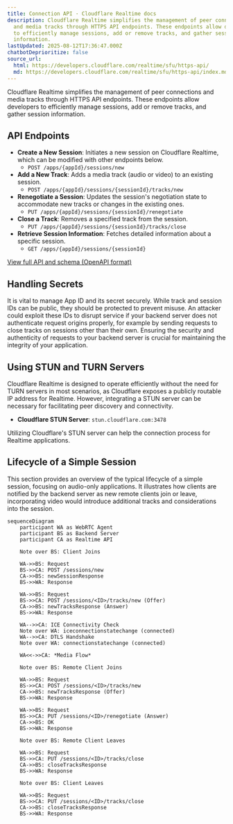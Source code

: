 ```yaml
---
title: Connection API · Cloudflare Realtime docs
description: Cloudflare Realtime simplifies the management of peer connections
  and media tracks through HTTPS API endpoints. These endpoints allow developers
  to efficiently manage sessions, add or remove tracks, and gather session
  information.
lastUpdated: 2025-08-12T17:36:47.000Z
chatbotDeprioritize: false
source_url:
  html: https://developers.cloudflare.com/realtime/sfu/https-api/
  md: https://developers.cloudflare.com/realtime/sfu/https-api/index.md
---
```


Cloudflare Realtime simplifies the management of peer connections and media tracks through HTTPS API endpoints. These endpoints allow developers to efficiently manage sessions, add or remove tracks, and gather session information.

## API Endpoints

* **Create a New Session**: Initiates a new session on Cloudflare Realtime, which can be modified with other endpoints below.
  * `POST /apps/{appId}/sessions/new`
* **Add a New Track**: Adds a media track (audio or video) to an existing session.
  * `POST /apps/{appId}/sessions/{sessionId}/tracks/new`
* **Renegotiate a Session**: Updates the session's negotiation state to accommodate new tracks or changes in the existing ones.
  * `PUT /apps/{appId}/sessions/{sessionId}/renegotiate`
* **Close a Track**: Removes a specified track from the session.
  * `PUT /apps/{appId}/sessions/{sessionId}/tracks/close`
* **Retrieve Session Information**: Fetches detailed information about a specific session.
  * `GET /apps/{appId}/sessions/{sessionId}`

[View full API and schema (OpenAPI format)](https://developers.cloudflare.com/realtime/static/calls-api-2024-05-21.yaml)

## Handling Secrets

It is vital to manage App ID and its secret securely. While track and session IDs can be public, they should be protected to prevent misuse. An attacker could exploit these IDs to disrupt service if your backend server does not authenticate request origins properly, for example by sending requests to close tracks on sessions other than their own. Ensuring the security and authenticity of requests to your backend server is crucial for maintaining the integrity of your application.

## Using STUN and TURN Servers

Cloudflare Realtime is designed to operate efficiently without the need for TURN servers in most scenarios, as Cloudflare exposes a publicly routable IP address for Realtime. However, integrating a STUN server can be necessary for facilitating peer discovery and connectivity.

* **Cloudflare STUN Server**: `stun.cloudflare.com:3478`

Utilizing Cloudflare's STUN server can help the connection process for Realtime applications.

## Lifecycle of a Simple Session

This section provides an overview of the typical lifecycle of a simple session, focusing on audio-only applications. It illustrates how clients are notified by the backend server as new remote clients join or leave, incorporating video would introduce additional tracks and considerations into the session.

```mermaid
sequenceDiagram
    participant WA as WebRTC Agent
    participant BS as Backend Server
    participant CA as Realtime API

    Note over BS: Client Joins

    WA->>BS: Request
    BS->>CA: POST /sessions/new
    CA->>BS: newSessionResponse
    BS->>WA: Response

    WA->>BS: Request
    BS->>CA: POST /sessions/<ID>/tracks/new (Offer)
    CA->>BS: newTracksResponse (Answer)
    BS->>WA: Response

    WA-->>CA: ICE Connectivity Check
    Note over WA: iceconnectionstatechange (connected)
    WA-->>CA: DTLS Handshake
    Note over WA: connectionstatechange (connected)

    WA<<->>CA: *Media Flow*

    Note over BS: Remote Client Joins

    WA->>BS: Request
    BS->>CA: POST /sessions/<ID>/tracks/new
    CA->>BS: newTracksResponse (Offer)
    BS->>WA: Response

    WA->>BS: Request
    BS->>CA: PUT /sessions/<ID>/renegotiate (Answer)
    CA->>BS: OK
    BS->>WA: Response

    Note over BS: Remote Client Leaves

    WA->>BS: Request
    BS->>CA: PUT /sessions/<ID>/tracks/close
    CA->>BS: closeTracksResponse
    BS->>WA: Response

    Note over BS: Client Leaves

    WA->>BS: Request
    BS->>CA: PUT /sessions/<ID>/tracks/close
    CA->>BS: closeTracksResponse
    BS->>WA: Response
```

